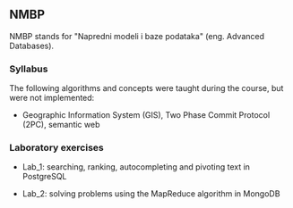 ## NMBP

NMBP stands for "Napredni modeli i baze podataka" (eng. Advanced Databases).

### Syllabus

The following algorithms and concepts were taught during the course, but were not implemented:  
* Geographic Information System (GIS), Two Phase Commit Protocol (2PC), semantic web  

### Laboratory exercises

* Lab_1: searching, ranking, autocompleting and pivoting text in PostgreSQL  

* Lab_2: solving problems using the MapReduce algorithm in MongoDB  
